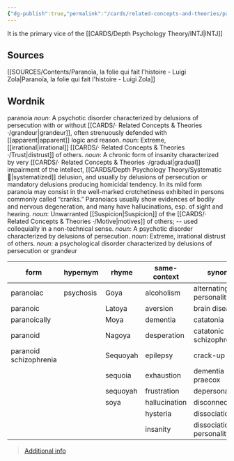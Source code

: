 ```yaml
---
{"dg-publish":true,"permalink":"/cards/related-concepts-and-theories/paranoia/","created":"2023-01-18T14:39:11.982+01:00","updated":"2023-02-26T15:54:54.660+01:00"}
---
```



It is the primary vice of the [[CARDS/Depth Psychology Theory/INTJ\|INTJ]]

## Sources 
[[SOURCES/Contents/Paranoïa, la folie qui fait l'histoire - Luigi Zola\|Paranoïa, la folie qui fait l'histoire - Luigi Zola]]

## Wordnik
paranoia
*noun*: A psychotic disorder characterized by delusions of persecution with or without [[CARDS/· Related Concepts & Theories ·/grandeur\|grandeur]], often strenuously defended with [[apparent\|apparent]] logic and reason.
*noun*: Extreme, [[irrational\|irrational]] [[CARDS/· Related Concepts & Theories ·/Trust\|distrust]] of others.
*noun*: A chronic form of insanity characterized by very [[CARDS/· Related Concepts & Theories ·/gradual\|gradual]] impairment of the intellect, [[CARDS/Depth Psychology Theory/Systematic 🔧\|systematized]] delusion, and usually by delusions of persecution or mandatory delusions producing homicidal tendency. In its mild form paranoia may consist in the well-marked crotchetiness exhibited in persons commonly called “cranks.”  Paranoiacs usually show evidences of bodily and nervous degeneration, and many have hallucinations, esp. of sight and hearing.
*noun*: Unwarranted [[Suspicion\|Suspicion]] of the [[CARDS/· Related Concepts & Theories ·/Motive\|motives]] of others; -- used colloquially in a non-technical sense.
*noun*: A <xref>psychotic</xref> <xref>disorder</xref> characterized by <xref>delusions</xref> of <xref>persecution</xref>.
*noun*: <xref>Extreme</xref>, <xref>irrational</xref> <xref>distrust</xref> of <xref>others</xref>.
*noun*: a psychological disorder characterized by delusions of persecution or grandeur

| form |hypernym |rhyme |same-context |synonym |
| --- | --- | --- | --- | --- |
| paranoiac | psychosis | Goya | alcoholism | alternating personality |
| paranoic |  | Latoya | aversion | brain disease |
| paranoically |  | Moya | dementia | catatonia |
| paranoid |  | Nagoya | desperation | catatonic schizophrenia |
| paranoid schizophrenia |  | Sequoyah | epilepsy | crack-up |
|  |  | sequoia | exhaustion | dementia praecox |
|  |  | sequoyah | frustration | depersonalization |
|  |  | soya | hallucination | disconnection |
|  |  |  | hysteria | dissociation |
|  |  |  | insanity | dissociation of personality |

> [Additional info](https://www.wordnik.com/words/paranoia)